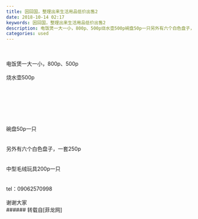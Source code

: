```yaml
---
title: 因回国，整理出来生活用品低价出售2
date: 2018-10-14 02:17
keywords: 因回国，整理出来生活用品低价出售2
description: 电饭煲一大一小，800p、500p烧水壶500p碗盘50p一只另外有六个白色盘子，一套250p中型毛绒玩具200p一只tel：09062570998谢谢大家
categories: used
---
```

<td class="t_f" id="postmessage_2021846">

<br/>
<img alt="" border="0" class="zoom" data-cf-modified-d029b56702b12161220926e3-="" file="http://www.flw.ph/data/appbyme/upload/image/201810/14/B5z51bfaHta7.jpg" id="aimg_XGDvp" lazyloadthumb="1" onclick="" onmouseover="" src="http://www.flw.ph/data/appbyme/upload/image/201810/14/B5z51bfaHta7.jpg"/><br/>
<br/>
<img alt="" border="0" class="zoom" data-cf-modified-d029b56702b12161220926e3-="" file="http://www.flw.ph/data/appbyme/upload/image/201810/14/bi5MwIFtr49O.jpg" id="aimg_K8xLr" lazyloadthumb="1" onclick="" onmouseover="" src="http://www.flw.ph/data/appbyme/upload/image/201810/14/bi5MwIFtr49O.jpg"/><br/>
电饭煲一大一小，800p、500p<br/>
<br/>
<img alt="" border="0" class="zoom" data-cf-modified-d029b56702b12161220926e3-="" file="http://www.flw.ph/data/appbyme/upload/image/201810/14/FGxOiE4RY3Pq.jpg" id="aimg_szrgO" lazyloadthumb="1" onclick="" onmouseover="" src="http://www.flw.ph/data/appbyme/upload/image/201810/14/FGxOiE4RY3Pq.jpg"/><br/>
烧水壶500p<br/>
<br/>
<br/>
<img alt="" border="0" class="zoom" data-cf-modified-d029b56702b12161220926e3-="" file="http://www.flw.ph/data/appbyme/upload/image/201810/14/gOmDFiRzVXbB.jpg" id="aimg_mj69L" lazyloadthumb="1" onclick="" onmouseover="" src="http://www.flw.ph/data/appbyme/upload/image/201810/14/gOmDFiRzVXbB.jpg"/><br/>
<br/>
<img alt="" border="0" class="zoom" data-cf-modified-d029b56702b12161220926e3-="" file="http://www.flw.ph/data/appbyme/upload/image/201810/14/JhINDaSPhtv3.jpg" id="aimg_rCEr8" lazyloadthumb="1" onclick="" onmouseover="" src="http://www.flw.ph/data/appbyme/upload/image/201810/14/JhINDaSPhtv3.jpg"/><br/>
<br/>
<img alt="" border="0" class="zoom" data-cf-modified-d029b56702b12161220926e3-="" file="http://www.flw.ph/data/appbyme/upload/image/201810/14/ojL7z7FShnRv.jpg" id="aimg_WAvtV" lazyloadthumb="1" onclick="" onmouseover="" src="http://www.flw.ph/data/appbyme/upload/image/201810/14/ojL7z7FShnRv.jpg"/><br/>
<br/>
<img alt="" border="0" class="zoom" data-cf-modified-d029b56702b12161220926e3-="" file="http://www.flw.ph/data/appbyme/upload/image/201810/14/lGwkOxH1ehvN.jpg" id="aimg_sept4" lazyloadthumb="1" onclick="" onmouseover="" src="http://www.flw.ph/data/appbyme/upload/image/201810/14/lGwkOxH1ehvN.jpg"/><br/>
<br/>
<img alt="" border="0" class="zoom" data-cf-modified-d029b56702b12161220926e3-="" file="http://www.flw.ph/data/appbyme/upload/image/201810/14/mP0CsIooNZwJ.jpg" id="aimg_W30IF" lazyloadthumb="1" onclick="" onmouseover="" src="http://www.flw.ph/data/appbyme/upload/image/201810/14/mP0CsIooNZwJ.jpg"/><br/>
<br/>
<img alt="" border="0" class="zoom" data-cf-modified-d029b56702b12161220926e3-="" file="http://www.flw.ph/data/appbyme/upload/image/201810/14/UoaiOFaSQXnO.jpg" id="aimg_urDkc" lazyloadthumb="1" onclick="" onmouseover="" src="http://www.flw.ph/data/appbyme/upload/image/201810/14/UoaiOFaSQXnO.jpg"/><br/>
碗盘50p一只<br/>
<br/>
<br/>
<img alt="" border="0" class="zoom" data-cf-modified-d029b56702b12161220926e3-="" file="http://www.flw.ph/data/appbyme/upload/image/201810/14/1dW7qpNDbr2w.jpg" id="aimg_o1Eja" lazyloadthumb="1" onclick="" onmouseover="" src="http://www.flw.ph/data/appbyme/upload/image/201810/14/1dW7qpNDbr2w.jpg"/><br/>
另外有六个白色盘子，一套250p<br/>
<br/>
<img alt="" border="0" class="zoom" data-cf-modified-d029b56702b12161220926e3-="" file="http://www.flw.ph/data/appbyme/upload/image/201810/14/KcZemWcj8hTT.jpg" id="aimg_NZXq5" lazyloadthumb="1" onclick="" onmouseover="" src="http://www.flw.ph/data/appbyme/upload/image/201810/14/KcZemWcj8hTT.jpg"/><br/>
<br/>
<img alt="" border="0" class="zoom" data-cf-modified-d029b56702b12161220926e3-="" file="http://www.flw.ph/data/appbyme/upload/image/201810/14/jo3H1eCKBtx3.jpg" id="aimg_gH4Ix" lazyloadthumb="1" onclick="" onmouseover="" src="http://www.flw.ph/data/appbyme/upload/image/201810/14/jo3H1eCKBtx3.jpg"/><br/>
中型毛绒玩具200p一只<br/>
<br/>
<br/>
tel：09062570998<br/>
<br/>
谢谢大家<img alt="" border="0" class="zoom" data-cf-modified-d029b56702b12161220926e3-="" file="http://www.flw.ph//mobcent//app/data/phiz/default/46.png" id="aimg_Z59Qz" lazyloadthumb="1" onclick="" onmouseover="" src="http://www.flw.ph//mobcent//app/data/phiz/default/46.png"/><br/>
</td>
###### 转载自[菲龙网]